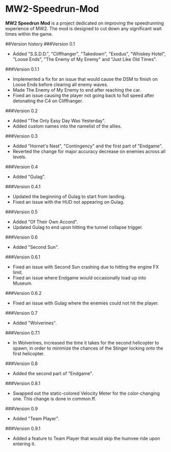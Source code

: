 # MW2-Speedrun-Mod
**MW2 Speedrun Mod** is a project dedicated on improving the speedrunning experience of MW2. The mod is designed to cut down any significant wait times within the game.

##Version history
###Version 0.1
- Added "S.S.D.D.", "Cliffhanger", "Takedown", "Exodus", "Whiskey Hotel", "Loose Ends", "The Enemy of My Enemy" and "Just Like Old Times".

###Version 0.1.1
- Implemented a fix for an issue that would cause the DSM to finish on Loose Ends before clearing all enemy waves.
- Made The Enemy of My Enemy to end after reaching the car.
- Fixed an issue causing the player not going back to full speed after detonating the C4 on Cliffhanger.

###Version 0.2
- Added "The Only Easy Day Was Yesterday".
- Added custom names into the namelist of the allies.

###Version 0.3
- Added "Hornet's Nest", "Contingency" and the first part of "Endgame".
- Reverted the change for major accuracy decrease on enemies across all levels.

###Version 0.4
- Added "Gulag".

###Version 0.4.1
- Updated the beginning of Gulag to start from landing.
- Fixed an issue with the HUD not appearing on Gulag.

###Version 0.5
- Added "Of Their Own Accord".
- Updated Gulag to end upon hitting the tunnel collapse trigger.

###Version 0.6
- Added "Second Sun".

###Version 0.6.1
- Fixed an issue with Second Sun crashing due to hitting the engine FX limit.
- Fixed an issue where Endgame would occasionally load up into Museum.

###Version 0.6.2
- Fixed an issue with Gulag where the enemies could not hit the player.

###Version 0.7
- Added "Wolverines".

###Version 0.7.1
- In Wolverines, increased the time it takes for the second helicopter to spawn, in order to minimize the chances of the Stinger locking onto the first helicopter.

###Version 0.8
- Added the second part of "Endgame".

###Version 0.8.1
- Swapped out the static-colored Velocity Meter for the color-changing one. This change is done in common.ff.

###Version 0.9
- Added "Team Player".

###Version 0.9.1
- Added a feature to Team Player that would skip the humvee ride upon entering it.
